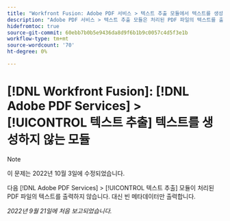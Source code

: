 ```yaml
---
title: "Workfront Fusion: Adobe PDF 서비스 > 텍스트 추출 모듈에서 텍스트를 생성하지 않음"
description: "Adobe PDF 서비스 > 텍스트 추출 모듈은 처리된 PDF 파일의 텍스트를 출력하지 않습니다. 대신 빈 메타데이터만 출력합니다. "
hidefromtoc: true
source-git-commit: 60ebb7b0b5e9436da8d9f6b1b9c0057c4d5f3e1b
workflow-type: tm+mt
source-wordcount: '70'
ht-degree: 0%

---
```



# [!DNL Workfront Fusion]: [!DNL Adobe PDF Services] > [!UICONTROL 텍스트 추출] 텍스트를 생성하지 않는 모듈

>[!NOTE]
>
>이 문제는 2022년 10월 3일에 수정되었습니다.

다음 [!DNL Adobe PDF Services] > [!UICONTROL 텍스트 추출] 모듈이 처리된 PDF 파일의 텍스트를 출력하지 않습니다. 대신 빈 메타데이터만 출력합니다.

_2022년 9월 21일에 처음 보고되었습니다._

